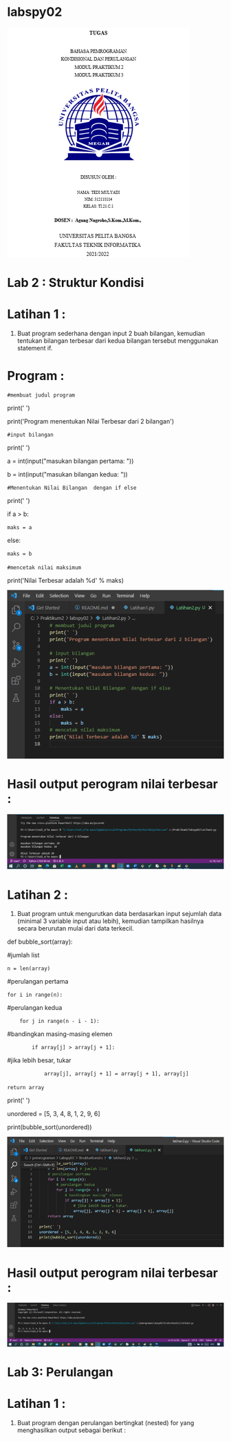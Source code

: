 # labspy02

![gambar](screenshot1/gambar1.png)


# Lab 2 :  Struktur  Kondisi


# Latihan 1 :


1.	Buat program sederhana dengan input 2 buah bilangan, kemudian tentukan bilangan terbesar dari kedua bilangan tersebut menggunakan statement if.

# Program :

	#membuat judul program

print(' ')

print('Program menentukan Nilai Terbesar dari 2 bilangan')

	#input bilangan

print(' ')

a = int(input("masukan bilangan pertama: "))

b = int(input("masukan bilangan kedua: "))

	#Menentukan Nilai Bilangan  dengan if else

print(' ')

if a > b:

    maks = a

else:

    maks = b

	#mencetak nilai maksimum

print('Nilai Terbesar adalah %d' % maks)

![gambar](screenshot1/gambar2.png)

# Hasil output perogram nilai terbesar :

![gambar](screenshot1/gambar3.png)

# Latihan 2 :

1.	Buat program untuk mengurutkan data berdasarkan input sejumlah data (minimal 3 variable input atau lebih), kemudian tampilkan hasilnya secara berurutan mulai dari data terkecil.

def bubble_sort(array):

#jumlah list

    n = len(array)

#perulangan pertama

    for i in range(n):

#perulangan kedua

        for j in range(n - i - 1):

#bandingkan masing-masing elemen

            if array[j] > array[j + 1]:

#jika lebih besar, tukar

                array[j], array[j + 1] = array[j + 1], array[j]

    return array

print(' ')

unordered = [5, 3, 4, 8, 1, 2, 9, 6]

print(bubble_sort(unordered))



![gambar](screenshot1/gambar4.png)

# Hasil output perogram nilai terbesar :

![gambar](screenshot1/gambar5.png)

# Lab 3: Perulangan

# Latihan 1 :

1.	Buat program dengan perulangan bertingkat (nested) for  yang menghasilkan output sebagai berikut :
